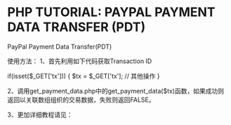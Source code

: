 PHP TUTORIAL: PAYPAL PAYMENT DATA TRANSFER (PDT)
==========

PayPal Payment Data Transfer(PDT)

使用方法：
1、首先利用如下代码获取Transaction ID

if(isset($_GET['tx']))
{
  $tx = $_GET['tx'];
  // 其他操作
}

2、调用get_payment_data.php中的get_payment_data($tx)函数，如果成功则返回以关联数组组织的交易数据，失败则返回FALSE。

3、更加详细教程请见：
